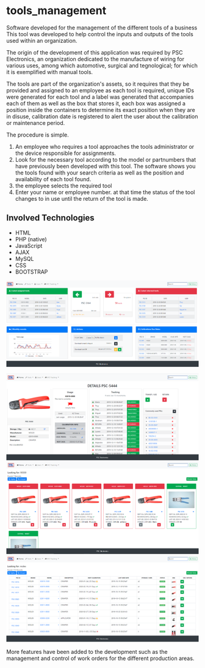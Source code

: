 # tools_management
Software developed for the management of the different tools of a business
This tool was developed to help control the inputs and outputs of the tools used within an organization.


The origin of the development of this application was required by PSC Electronics, an organization dedicated to the manufacture of wiring for various uses, among which automotive, surgical and tegnological; for which it is exemplified with manual tools.


The tools are part of the organization's assets, so it requires that they be provided and assigned to an employee
as each tool is required, unique IDs were generated for each tool and a label was generated that accompanies each of them 
as well as the box that stores it, each box was assigned a position inside the containers to determine its exact position 
when they are in disuse, calibration date is registered to alert the user about the calibration or maintenance period.


The procedure is simple.
1. An employee who requires a tool approaches the tools administrator or the device responsible for assignments.
2. Look for the necessary tool according to the model or partnumbers that have previously been developed with this tool.
The software shows you the tools found with your search criteria as well as the position and availability of each tool found.
3. the employee selects the required tool
4. Enter your name or employee number. at that time the status of the tool changes to in use until the return of the tool is made.



## Involved Technologies 

 + HTML
 + PHP (native)
 + JavaScript
 + AJAX
 + MySQL
 + CSS 
 + BOOTSTRAP




![alt text](https://github.com/hdservicesweb/tools_management/blob/master/raw_image/home.png?raw=true)

![alt text](https://github.com/hdservicesweb/tools_management/blob/master/raw_image/details.PNG?raw=true)
![alt text](https://github.com/hdservicesweb/tools_management/blob/master/raw_image/Results.PNG?raw=true)
![alt text](https://github.com/hdservicesweb/tools_management/blob/master/raw_image/Search.PNG?raw=true)



More features have been added to the development such as the management and control of work orders for the different production areas.

